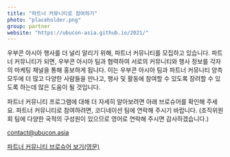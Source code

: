 ```yaml
---
title: "파트너 커뮤니티로 참여하기"
photo: "placeholder.png"
group: partner
website: "https://ubucon-asia.github.io/2021/"
---
```

우부콘 아시아 행사를 더 널리 알리기 위해, 파트너 커뮤니티를 모집하고 있습니다.
파트너 커뮤니티가 되면, 우부콘 아시아 팀과 협력하여 서로의 커뮤니티와 행사 정보를 각자의 마케팅 채널을 통해 홍보하게 됩니다.
이는 우부콘 아시아 팀과 파트너 커뮤니티 양측 모두에 더 많고 다양한 사람들을 만나고, 행사 및 활동에 참여할 수 있도록 장려할 수 있도록 하는데 많은 도움이 될 것입니다.

파트너 커뮤니티 프로그램에 대해 더 자세히 알아보려면 아래 브로슈어를 확인해 주세요.
파트너 커뮤니티로 참여하려면, 코디네이션 팀에 연락해 주시기 바랍니다. (조직위원회 팀에 다양한 국적의 구성원이 있으므로 영어로 연락해 주시면 감사하겠습니다.)

contact@ubucon.asia

[파트너 커뮤니티 브로슈어 보기(영문)](UbuConAsia2021_Partner_Community_Brochure.pdf)